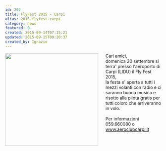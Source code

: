 ```yaml
---
id: 202
title: FlyFest 2015 - Carpi
alias: 2015-flyfest-carpi
category: news
featured: 0
created: 2015-09-14T07:15:21
updated: 2015-09-15T09:20:37
created_by: Ignazio
---
```

<p>
 <img align="left" border="0" src="../images/stories/2015-flyfest-carpi.jpg" style="padding-right: 1.5em;" width="300"/>
 Cari amici,
 <br/>
 domenica 20 settembre si terra' presso l'aeroporto di Carpi (LIDU) il Fly Fest 2015,
 <br/>
 la festa e' aperta a tutti i mezzi volanti con radio e ci saranno buona musica e risotto alla pilota gratis per tutti coloro che arriveranno in volo.
 <br/>
 <br/>
 Per informazioni 059.660080 o
 <a href="http://www.aeroclubcarpi.it">
  www.aeroclubcarpi.it
 </a>
</p>
<p>
</p>
